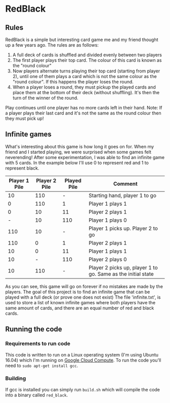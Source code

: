 # RedBlack
## Rules
RedBlack is a simple but interesting card game me and my friend thought up a few years ago. The rules are as follows:
 1. A full deck of cards is shuffled and divided evenly between two players
 2. The first player plays their top card. The colour of this card is known as the "round colour"
 3. Now players alternate turns playing their top card (starting from player 2), until one of them plays a card which is not the same colour as the "round colour". If this happens the player loses the round.
 4. When a player loses a round, they must pickup the played cards and place them at the bottom of their deck (without shuffling). It's then the turn of the winner of the round.
 
Play continues until one player has no more cards left in their hand. Note: If a player plays their last card and it's not the same as the round colour then they must pick up!

## Infinite games
What's interesting about this game is how long it goes on for. When my friend and I started playing, we were surprised when some games felt neverending! After some experimentation, I was able to find an infinite game with 5 cards. In the example below I'll use 0 to represent red and 1 to represent black.

| Player 1 Pile | Player 2 Pile | Played Pile | Comment|
|---|---|---|---|
| 10 | 110  | - | Starting hand, player 1 to go |
| 0  | 110  | 1 | Player 1 plays 1 |
| 0  | 10  | 11 | Player 2 plays 1 |
| -  | 10  | 110 | Player 1 plays 0 |
| 110 | 10 | - | Player 1 picks up. Player 2 to go |
| 110 | 0 | 1 | Player 2 plays 1 |
| 10 | 0 | 11 | Player 1 plays 1 |
| 10 | - | 110 | Player 2 plays 0 |
| 10 | 110 | - | Player 2 picks up, player 1 to go. Same as the initial state |

As you can see, this game will go on forever if no mistakes are made by the players.
The goal of this project is to find an infinite game that can be played with a full deck (or prove one does not exist)
The file 'infinite.txt', is used to store a list of known infinite games where both players have the same amount of cards, and there are an equal number of red and black cards. 

## Running the code
### Requirements to run code
This code is written to run on a Linux operating system (I'm using Ubuntu 16.04) which I'm running on [Google Cloud Compute](https://cloud.google.com/).
To run the code you'll need to `sudo apt-get install gcc`.
### Building
If gcc is installed you can simply run `build.sh` which will compile the code into a binary called `red_black`.
